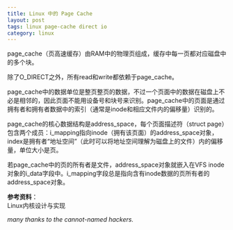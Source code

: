 ```yaml
---
title: Linux 中的 Page Cache
layout: post
tags: linux page-cache direct io
category: linux
---
```


page_cache（页高速缓存）由RAM中的物理页组成，缓存中每一页都对应磁盘中的多个块。

除了O_DIRECT之外，所有read和write都依赖于page_cache。

page_cache中的数据单位是整页整页的数据，不过一个页面中的数据在磁盘上不必是相邻的，因此页面不能用设备号和块号来识别。page_cache中的页面是通过拥有者和拥有者数据中的索引（通常是inode和相应文件内的偏移量）识别的。

page_cache的核心数据结构是address_space，每个页面描述符（struct page）包含两个成员：i_mapping指向inode（拥有该页面）的address_space对象，index是拥有者“地址空间”（此时可以将地址空间理解为磁盘上的文件）内的偏移量，单位大小是页。

若page_cache中的页的所有者是文件，address_space对象就嵌入在VFS inode对象的i_data字段中。i_mapping字段总是指向含有inode数据的页所有者的address_space对象。

**参考资料**：  
Linux内核设计与实现

*many thanks to the cannot-named hackers.*